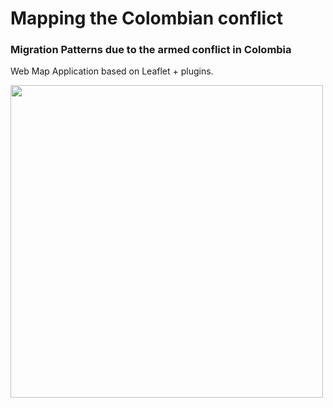 # Mapping the Colombian conflict
### Migration Patterns due to the armed conflict in Colombia

Web Map Application based on Leaflet + plugins.


<img src="https://gifyu.com/images/gif_capture_expel.gif" height="500px">
